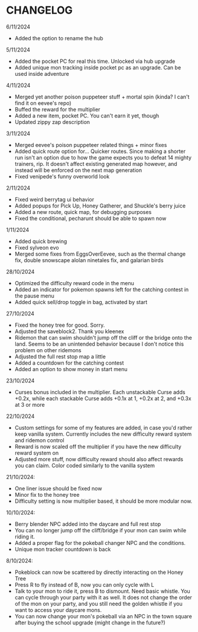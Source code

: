 # CHANGELOG

6/11/2024
- Added the option to rename the hub

5/11/2024
- Added the pocket PC for real this time. Unlocked via hub upgrade
- Added unique mon tracking inside pocket pc as an upgrade. Can be used inside adventure

4/11/2024 
- Merged yet another poison puppeteer stuff + mortal spin (kinda? I can't find it on eevee's repo)
- Buffed the reward for the multiplier
- Added a new item, pocket PC. You can't earn it yet, though
- Updated zippy zap description 

3/11/2024
- Merged eevee's poison puppeteer related things + minor fixes
- Added quick route option for... Quicker routes. Since making a shorter run isn't an option due to how the game expects you to defeat 14 mighty trainers, rip. It doesn't affect existing generated map however, and instead will be enforced on the next map generation
- Fixed venipede's funny overworld look

2/11/2024
- Fixed weird berrytag ui behavior
- Added popups for Pick Up, Honey Gatherer, and Shuckle's berry juice
- Added a new route, quick map, for debugging purposes
- Fixed the conditional, pecharunt should be able to spawn now

1/11/2024
- Added quick brewing
- Fixed sylveon evo
- Merged some fixes from EggsOverEevee, such as the thermal change fix, double snowscape alolan ninetales fix, and galarian birds

28/10/2024
- Optimized the difficulty reward code in the menu
- Added an indicator for pokemon spawns left for the catching contest in the pause menu
- Added quick sell/drop toggle in bag, activated by start 

27/10/2024
- Fixed the honey tree for good. Sorry.
- Adjusted the saveblock2. Thank you kleenex
- Ridemon that can swim shouldn't jump off the cliff or the bridge onto the land. Seems to be an unintended behavior because I don't notice this problem on other ridemons
- Adjusted the full rest stop map a little
- Added a countdown for the catching contest
- Added an option to show money in start menu

23/10/2024
- Curses bonus included in the multiplier. Each unstackable Curse adds +0.2x, while each stackable Curse adds +0.1x at 1, +0.2x at 2, and +0.3x at 3 or more

22/10/2024
- Custom settings for some of my features are added, in case you'd rather keep vanilla system.  Currently includes the new difficulty reward system and ridemon control
- Reward is now scaled off the multiplier if you have the new difficulty reward system on
- Adjusted more stuff, now difficulty reward should also affect rewards you can claim. Color coded similarly to the vanilla system

21/10/2024:
- One liner issue should be fixed now
- Minor fix to the honey tree
- Difficulty setting is now multiplier based, it should be more modular now.

10/10/2024:
- Berry blender NPC added into the daycare and full rest stop
- You can no longer jump off the cliff/bridge if your mon can swim while riding it.
- Added a proper flag for the pokeball changer NPC and the conditions.
- Unique mon tracker countdown is back

8/10/2024:
- Pokeblock can now be scattered by directly interacting on the Honey Tree
- Press R to fly instead of B, now you can only cycle with L
- Talk to your mon to ride it, press B to dismount. Need basic whistle. You can cycle through your party with it as well. It does not change the order of the mon on your party, and you still need the golden whistle if you want to access your daycare mons.
- You can now change your mon's pokeball via an NPC in the town square after buying the school upgrade (might change in the future?)
